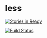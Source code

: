 less
====

[![Stories in Ready](https://badge.waffle.io/uqbar-project/less.svg?label=ready&title=Ready)](http://waffle.io/uqbar-project/less)

[![Build Status](https://travis-ci.org/uqbar-project/less.svg)](https://travis-ci.org/uqbar-project/less)
